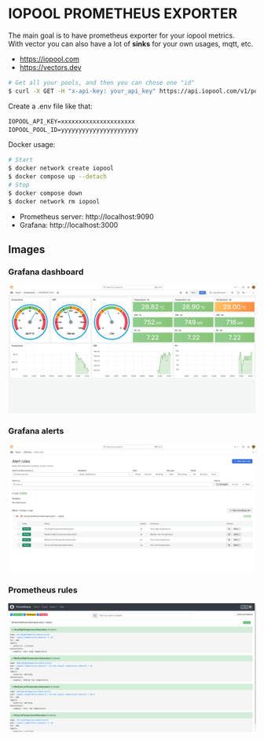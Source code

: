 # IOPOOL PROMETHEUS EXPORTER

The main goal is to have prometheus exporter for your iopool metrics.  
With vector you can also have a lot of __sinks__ for your own usages, mqtt, etc.

* https://iopool.com
* https://vectors.dev

```sh
# Get all your pools, and then you can chose one "id"
$ curl -X GET -H "x-api-key: your_api_key" https://api.iopool.com/v1/pools
```

Create a .env file like that:

```txt
IOPOOL_API_KEY=xxxxxxxxxxxxxxxxxxxxx
IOPOOL_POOL_ID=yyyyyyyyyyyyyyyyyyyyyy
```

Docker usage:

```sh
# Start
$ docker network create iopool
$ docker compose up --detach
# Stop
$ docker compose down
$ docker network rm iopool
```

* Prometheus server: http://localhost:9090
* Grafana: http://localhost:3000

## Images

### Grafana dashboard
![Grafana Dashboard](images/grafana-dashboard.png)

### Grafana alerts
![Grafana Alerts](images/grafana-alerts.png)

### Prometheus rules
![Prometheus Rules](images/prometheus-rules.png)
